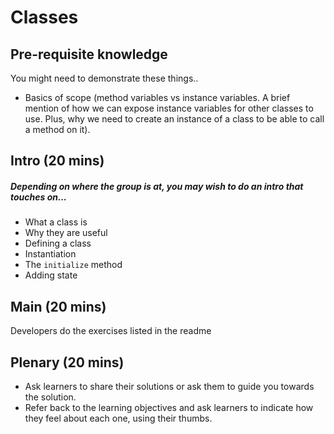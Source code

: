 # Classes

## Pre-requisite knowledge

You might need to demonstrate these things..
- Basics of scope (method variables vs instance variables. A brief mention of how we can expose instance variables for other classes to use. Plus, why we need to create an instance of a class to be able to call a method on it). 


## Intro (20 mins)
##### Depending on where the group is at, you may wish to do an intro that touches on...
- What a class is
- Why they are useful
- Defining a class
- Instantiation
- The `initialize` method
- Adding state
## Main (20 mins)

Developers do the exercises listed in the readme

## Plenary (20 mins)

- Ask learners to share their solutions or ask them to guide you towards the solution.
- Refer back to the learning objectives and ask learners to indicate how they feel about each one, using their thumbs.
